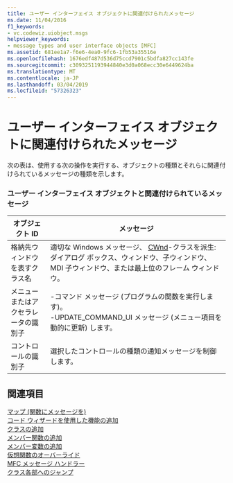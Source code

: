 ```yaml
---
title: ユーザー インターフェイス オブジェクトに関連付けられたメッセージ
ms.date: 11/04/2016
f1_keywords:
- vc.codewiz.uiobject.msgs
helpviewer_keywords:
- message types and user interface objects [MFC]
ms.assetid: 681ee1a7-f6e6-4ea0-9fc6-1fb53a35516e
ms.openlocfilehash: 1676edf487d536d75ccd7901c5bdfa827cc143fe
ms.sourcegitcommit: c3093251193944840e3d0a068ecc30e6449624ba
ms.translationtype: MT
ms.contentlocale: ja-JP
ms.lasthandoff: 03/04/2019
ms.locfileid: "57326323"
---
```

# <a name="message-types-associated-with-user-interface-objects"></a>ユーザー インターフェイス オブジェクトに関連付けられたメッセージ

次の表は、使用する次の操作を実行する、オブジェクトの種類とそれらに関連付けられているメッセージの種類を示します。

### <a name="user-interface-objects-and-associated-messages"></a>ユーザー インターフェイス オブジェクトと関連付けられているメッセージ

|オブジェクト ID|メッセージ|
|---------------|--------------|
|格納先ウィンドウを表すクラス名|適切な Windows メッセージ、 [CWnd](../../mfc/reference/cwnd-class.md)-クラスを派生: ダイアログ ボックス、ウィンドウ、子ウィンドウ、MDI 子ウィンドウ、または最上位のフレーム ウィンドウ。|
|メニューまたはアクセラレータの識別子|-コマンド メッセージ (プログラムの関数を実行します)。<br />-UPDATE_COMMAND_UI メッセージ (メニュー項目を動的に更新) します。|
|コントロールの識別子|選択したコントロールの種類の通知メッセージを制御します。|

## <a name="see-also"></a>関連項目

[マップ (関数にメッセージを)](../../mfc/reference/mapping-messages-to-functions.md)<br/>
[コード ウィザードを使用した機能の追加](../../ide/adding-functionality-with-code-wizards-cpp.md)<br/>
[クラスの追加](../../ide/adding-a-class-visual-cpp.md)<br/>
[メンバー関数の追加](../../ide/adding-a-member-function-visual-cpp.md)<br/>
[メンバー変数の追加](../../ide/adding-a-member-variable-visual-cpp.md)<br/>
[仮想関数のオーバーライド](../../ide/overriding-a-virtual-function-visual-cpp.md)<br/>
[MFC メッセージ ハンドラー](../../mfc/reference/adding-an-mfc-message-handler.md)<br/>
[クラス各部へのジャンプ](../../ide/navigating-the-class-structure-visual-cpp.md)

